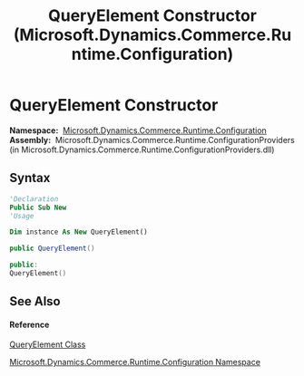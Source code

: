 ﻿---
title: QueryElement Constructor  (Microsoft.Dynamics.Commerce.Runtime.Configuration)
TOCTitle: QueryElement Constructor
ms:assetid: M:Microsoft.Dynamics.Commerce.Runtime.Configuration.QueryElement.#ctor
ms:mtpsurl: https://technet.microsoft.com/en-us/library/microsoft.dynamics.commerce.runtime.configuration.queryelement.queryelement(v=AX.60)
ms:contentKeyID: 49840430
ms.date: 05/18/2015
mtps_version: v=AX.60
f1_keywords:
- Microsoft.Dynamics.Commerce.Runtime.Configuration.QueryElement.#ctor
dev_langs:
- CSharp
- C++
- VB
---

# QueryElement Constructor

**Namespace:**  [Microsoft.Dynamics.Commerce.Runtime.Configuration](microsoft-dynamics-commerce-runtime-configuration-namespace.md)  
**Assembly:**  Microsoft.Dynamics.Commerce.Runtime.ConfigurationProviders (in Microsoft.Dynamics.Commerce.Runtime.ConfigurationProviders.dll)

## Syntax

``` vb
'Declaration
Public Sub New
'Usage

Dim instance As New QueryElement()
```

``` csharp
public QueryElement()
```

``` c++
public:
QueryElement()
```

## See Also

#### Reference

[QueryElement Class](queryelement-class-microsoft-dynamics-commerce-runtime-configuration.md)

[Microsoft.Dynamics.Commerce.Runtime.Configuration Namespace](microsoft-dynamics-commerce-runtime-configuration-namespace.md)

